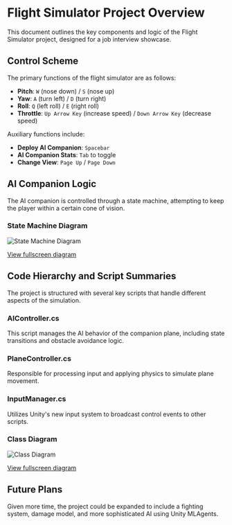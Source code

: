 # Flight Simulator Project Overview

This document outlines the key components and logic of the Flight Simulator project, designed for a job interview showcase.

## Control Scheme

The primary functions of the flight simulator are as follows:

- **Pitch**: `W` (nose down) / `S` (nose up)
- **Yaw**: `A` (turn left) / `D` (turn right)
- **Roll**: `Q` (left roll) / `E` (right roll)
- **Throttle**: `Up Arrow Key` (increase speed) / `Down Arrow Key` (decrease speed)

Auxiliary functions include:

- **Deploy AI Companion**: `Spacebar`
- **AI Companion Stats**: `Tab` to toggle
- **Change View**: `Page Up` / `Page Down`

## AI Companion Logic

The AI companion is controlled through a state machine, attempting to keep the player within a certain cone of vision.

### State Machine Diagram

![State Machine Diagram](URL_TO_STATE_MACHINE_IMAGE)

[View fullscreen diagram](URL_TO_FULLSCREEN_STATE_MACHINE)

## Code Hierarchy and Script Summaries

The project is structured with several key scripts that handle different aspects of the simulation.

### AIController.cs

This script manages the AI behavior of the companion plane, including state transitions and obstacle avoidance logic.

### PlaneController.cs

Responsible for processing input and applying physics to simulate plane movement.

### InputManager.cs

Utilizes Unity's new input system to broadcast control events to other scripts.

### Class Diagram

![Class Diagram](URL_TO_CLASS_DIAGRAM_IMAGE)

[View fullscreen diagram](URL_TO_FULLSCREEN_CLASS_DIAGRAM)

## Future Plans

Given more time, the project could be expanded to include a fighting system, damage model, and more sophisticated AI using Unity MLAgents.

